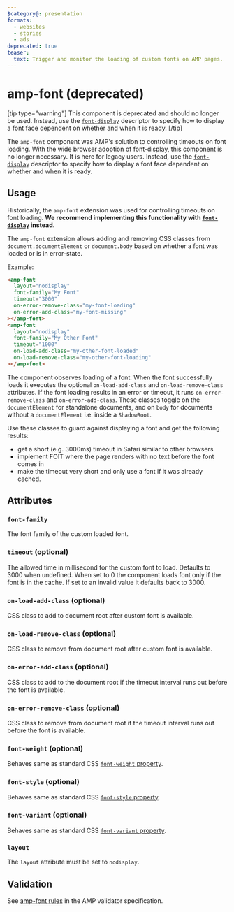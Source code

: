 ```yaml
---
$category@: presentation
formats:
  - websites
  - stories
  - ads
deprecated: true
teaser:
  text: Trigger and monitor the loading of custom fonts on AMP pages.
---
```


# amp-font (deprecated)

[tip type="warning"]
This component is deprecated and should no longer be used. Instead, use the [`font-display`](https://developer.mozilla.org/en-US/docs/Web/CSS/@font-face/font-display) descriptor to specify how to display a font face dependent on whether and when it is ready.
[/tip]

The `amp-font` component was AMP's solution to controlling timeouts on font loading. With the wide browser adoption of font-display, this component is no longer necessary. It is here for legacy users. Instead, use the [`font-display`](https://developer.mozilla.org/en-US/docs/Web/CSS/@font-face/font-display) descriptor to specify how to display a font face dependent on whether and when it is ready.

## Usage

Historically, the `amp-font` extension was used for controlling timeouts on font loading. **We recommend implementing this functionality with [`font-display`](https://developer.mozilla.org/en-US/docs/Web/CSS/@font-face/font-display) instead.**

The `amp-font` extension allows adding and removing CSS classes from `document.documentElement`
or `document.body` based on whether a font was loaded or is in error-state.

Example:

```html
<amp-font
  layout="nodisplay"
  font-family="My Font"
  timeout="3000"
  on-error-remove-class="my-font-loading"
  on-error-add-class="my-font-missing"
></amp-font>
<amp-font
  layout="nodisplay"
  font-family="My Other Font"
  timeout="1000"
  on-load-add-class="my-other-font-loaded"
  on-load-remove-class="my-other-font-loading"
></amp-font>
```

The component observes loading of a font. When the font successfully loads it executes the optional `on-load-add-class` and `on-load-remove-class` attributes. If the font loading results in an error or timeout, it runs `on-error-remove-class` and `on-error-add-class`. These classes toggle on the `documentElement` for standalone documents, and on `body` for documents without a `documentElement` i.e. inside a `ShadowRoot`.

Use these classes to guard against displaying a font and get the following results:

-   get a short (e.g. 3000ms) timeout in Safari similar to other browsers
-   implement FOIT where the page renders with no text before the font comes in
-   make the timeout very short and only use a font if it was already cached.

## Attributes

### `font-family`

The font family of the custom loaded font.

### `timeout` (optional)

The allowed time in millisecond for the custom font to load. Defaults to 3000 when undefined. When set to 0 the component loads font only if the font is in the cache. If set to an invalid value it defaults back to 3000.

### `on-load-add-class` (optional)

CSS class to add to document root after custom font is available.

### `on-load-remove-class` (optional)

CSS class to remove from document root after custom font is available.

### `on-error-add-class` (optional)

CSS class to add to the document root if the timeout interval runs out before the font is available.

### `on-error-remove-class` (optional)

CSS class to remove from document root if the timeout interval runs out before the font is available.

### `font-weight` (optional)

Behaves same as standard CSS [`font-weight` property](https://developer.mozilla.org/en-US/docs/Web/CSS/font-weight).

### `font-style` (optional)

Behaves same as standard CSS [`font-style` property](https://developer.mozilla.org/en-US/docs/Web/CSS/font-style).

### `font-variant` (optional)

Behaves same as standard CSS [`font-variant` property](https://developer.mozilla.org/en-US/docs/Web/CSS/font-variant).

### `layout`

The `layout` attribute must be set to `nodisplay`.

## Validation

See [amp-font rules](https://github.com/ampproject/amphtml/blob/main/extensions/amp-font/validator-amp-font.protoascii) in the AMP validator specification.
